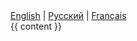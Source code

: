 <!DOCTYPE html>
<html lang="{{ page.lang | default: site.default_lang }}">
<head>
    <meta charset="UTF-8">
    <title>{{ page.title }}</title>
    <link rel="stylesheet" href="/assets/styles.css">
</head>
<body>
    <nav>
        <a href="/en/">English</a> | 
        <a href="/ru/">Русский</a> | 
        <a href="/fr/">Français</a>
    </nav>
    <main>
        {{ content }}
    </main>
</body>
</html>
